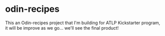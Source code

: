 # odin-recipes

This an Odin-recipes project that I'm building for ATLP Kickstarter program, it will be improve as we go... we'll see the final product!